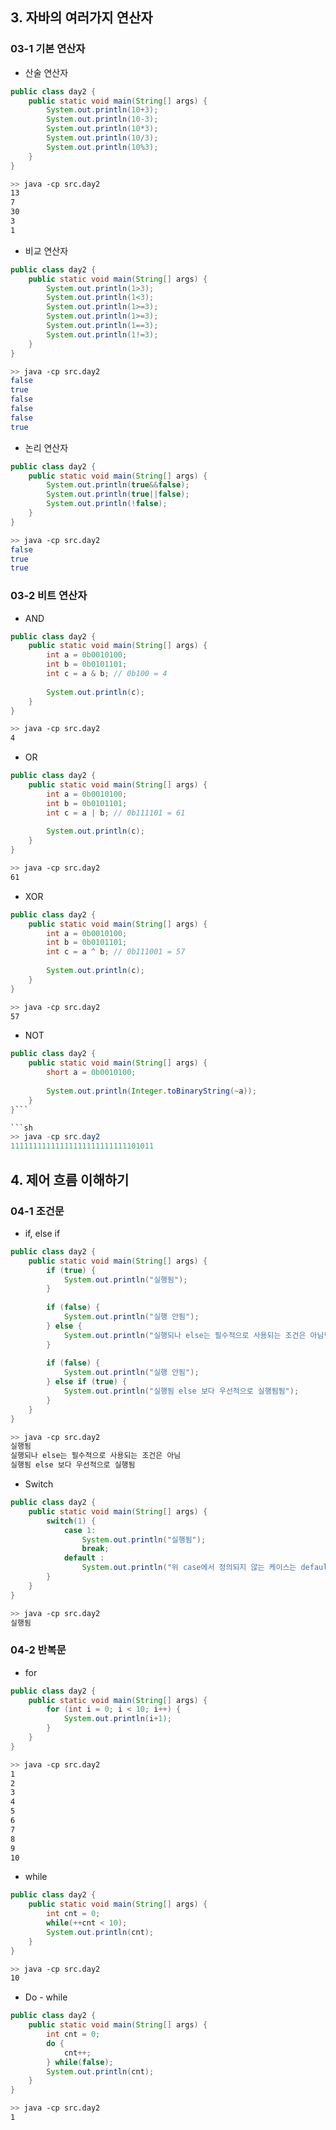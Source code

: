 
## 3. 자바의 여러가지 연산자
### 03-1 기본 연산자
- 산술 연산자
```java
public class day2 {
    public static void main(String[] args) {
        System.out.println(10+3);
        System.out.println(10-3);
        System.out.println(10*3);
        System.out.println(10/3);
        System.out.println(10%3);
    }
}
```

```sh
>> java -cp src.day2
13
7
30
3
1
```
- 비교 연산자
```java
public class day2 {
    public static void main(String[] args) {
        System.out.println(1>3);
        System.out.println(1<3);
        System.out.println(1>=3);
        System.out.println(1>=3);
        System.out.println(1==3);
        System.out.println(1!=3);
    }
}
```

```bash
>> java -cp src.day2
false
true
false
false
false
true
```

- 논리 연산자
```java
public class day2 {
    public static void main(String[] args) {
        System.out.println(true&&false);
        System.out.println(true||false);
        System.out.println(!false);
    }
}
```

```sh
>> java -cp src.day2
false
true
true
```

### 03-2 비트 연산자
- AND
```java
public class day2 {
    public static void main(String[] args) {
        int a = 0b0010100;
        int b = 0b0101101;
        int c = a & b; // 0b100 = 4
        
        System.out.println(c);
    }
}
```

```sh
>> java -cp src.day2
4
```

- OR
```java
public class day2 {
    public static void main(String[] args) {
        int a = 0b0010100;
        int b = 0b0101101;
        int c = a | b; // 0b111101 = 61
        
        System.out.println(c);
    }
}
```

```sh
>> java -cp src.day2
61
```

- XOR
```java
public class day2 {
    public static void main(String[] args) {
        int a = 0b0010100;
        int b = 0b0101101;
        int c = a ^ b; // 0b111001 = 57
        
        System.out.println(c);
    }
}
```

```sh
>> java -cp src.day2
57
```

- NOT
```java
public class day2 {
    public static void main(String[] args) {
        short a = 0b0010100;
  
        System.out.println(Integer.toBinaryString(~a));
    }
}```

```sh
>> java -cp src.day2
11111111111111111111111111101011
```

## 4. 제어 흐름 이해하기
### 04-1 조건문
- if, else if
```java
public class day2 {
    public static void main(String[] args) {
	    if (true) {
            System.out.println("실행됨");
        }
  
        if (false) {
            System.out.println("실행 안됨");
        } else {
            System.out.println("실행되나 else는 필수적으로 사용되는 조건은 아님님");
        }
  
        if (false) {
            System.out.println("실행 안됨");
        } else if (true) {
            System.out.println("실행됨 else 보다 우선적으로 실행됨됨");
        }
    }
}
```

```sh
>> java -cp src.day2
실행됨
실행되나 else는 필수적으로 사용되는 조건은 아님
실행됨 else 보다 우선적으로 실행됨
```

- Switch
```java
public class day2 {
    public static void main(String[] args) {
        switch(1) {
            case 1:
                System.out.println("실행됨");
                break;
            default :
                System.out.println("위 case에서 정의되지 않는 케이스는 default로 실행");
        }
    }
}
```

```sh
>> java -cp src.day2
실행됨
```

### 04-2 반복문
- for
```java
public class day2 {
    public static void main(String[] args) {
	    for (int i = 0; i < 10; i++) {
            System.out.println(i+1);
        }
    }
}
```

```sh
>> java -cp src.day2
1
2
3
4
5
6
7
8
9
10
```

- while
```java
public class day2 {
    public static void main(String[] args) {
		int cnt = 0;
        while(++cnt < 10);
        System.out.println(cnt);
	}
}
```

```sh
>> java -cp src.day2
10
```

- Do - while
```java
public class day2 {
    public static void main(String[] args) {
	    int cnt = 0;
        do {
            cnt++;
        } while(false);
        System.out.println(cnt);
    }
}
```

```sh
>> java -cp src.day2
1
```
